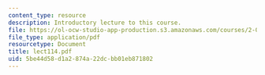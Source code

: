 ```yaml
---
content_type: resource
description: Introductory lecture to this course.
file: https://ol-ocw-studio-app-production.s3.amazonaws.com/courses/2-067-advanced-structural-dynamics-and-acoustics-13-811-spring-2004/5be44d58d1a2874a22dcbb01eb871802_lect114.pdf
file_type: application/pdf
resourcetype: Document
title: lect114.pdf
uid: 5be44d58-d1a2-874a-22dc-bb01eb871802
---
```

